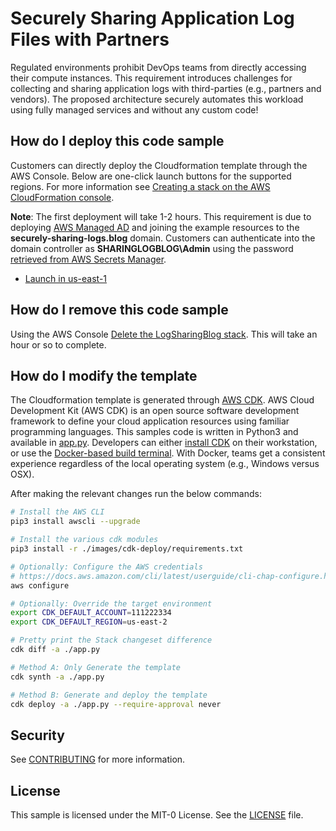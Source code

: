 # Securely Sharing Application Log Files with Partners

Regulated environments prohibit DevOps teams from directly accessing their compute instances.  This requirement introduces challenges for collecting and sharing application logs with third-parties (e.g., partners and vendors).  The proposed architecture securely automates this workload using fully managed services and without any custom code!

## How do I deploy this code sample

Customers can directly deploy the Cloudformation template through the AWS Console. Below are one-click launch buttons for the supported regions. For more information see [Creating a stack on the AWS CloudFormation console](https://docs.aws.amazon.com/AWSCloudFormation/latest/UserGuide/cfn-console-create-stack.html).

**Note**:  The first deployment will take 1-2 hours.  This requirement is due to deploying [AWS Managed AD](https://docs.aws.amazon.com/directoryservice/latest/admin-guide/directory_microsoft_ad.html) and joining the example resources to the **securely-sharing-logs.blog** domain.  Customers can authenticate into the domain controller as **SHARINGLOGBLOG\Admin** using the password [retrieved from AWS Secrets Manager](https://docs.aws.amazon.com/secretsmanager/latest/userguide/retrieving-secrets.html).

- [Launch in us-east-1](https://us-east-1.console.aws.amazon.com/cloudformation/home?region=us-east-1#/stacks/create/review?templateURL=https://s3.us-east-1.amazonaws.com/cloudformation-templates-us-east-1/WordPress_Single_Instance.template&stackName=LogSharingBlog)

## How do I remove this code sample

Using the AWS Console [Delete the LogSharingBlog stack](https://docs.aws.amazon.com/AWSCloudFormation/latest/UserGuide/cfn-console-delete-stack.html).  This will take an hour or so to complete.

## How do I modify the template

The Cloudformation template is generated through [AWS CDK](https://aws.amazon.com/cdk/). AWS Cloud Development Kit (AWS CDK) is an open source software development framework to define your cloud application resources using familiar programming languages.  This samples code is written in Python3 and available in [app.py](app.py).  Developers can either [install CDK](https://docs.aws.amazon.com/cdk/latest/guide/work-with-cdk-python.html) on their workstation, or use the [Docker-based build terminal](docker-deploy).  With Docker, teams get a consistent experience regardless of the local operating system (e.g., Windows versus OSX).

After making the relevant changes run the below commands:

```sh
# Install the AWS CLI
pip3 install awscli --upgrade

# Install the various cdk modules
pip3 install -r ./images/cdk-deploy/requirements.txt

# Optionally: Configure the AWS credentials
# https://docs.aws.amazon.com/cli/latest/userguide/cli-chap-configure.html
aws configure

# Optionally: Override the target environment
export CDK_DEFAULT_ACCOUNT=111222334
export CDK_DEFAULT_REGION=us-east-2

# Pretty print the Stack changeset difference
cdk diff -a ./app.py

# Method A: Only Generate the template
cdk synth -a ./app.py

# Method B: Generate and deploy the template
cdk deploy -a ./app.py --require-approval never
```

## Security

See [CONTRIBUTING](CONTRIBUTING.md#security-issue-notifications) for more information.

## License

This sample is licensed under the MIT-0 License. See the [LICENSE](LICENSE) file.
